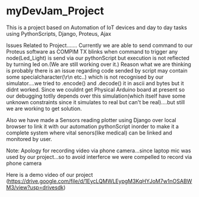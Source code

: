 # myDevJam_Project
This is a project based on Automation of IoT devices and day to day tasks using PythonScripts, Django, Proteus, Ajax

Issues Related to Project.......
Currently we are able to send command to our Proteus software as COMPIM TX blinks when command to trigger any node(Led_Light) is send via our pythonScript but execution is not reflected by turning led on.(We are still working over it.)
Reason what we are thinking is probably there is an issue regarding code sended by script may contain some specialcharacter(\r\n etc..) which is not recognised by our simulator....we tried to .encode() and .decode() it in ascii and bytes but it didnt worked. Since we couldnt get Physical Arduino board at present so our debugging totlly depends over this simulation(which itself have some unknown constraints since it simulates to real but can't be real)....but still we are working to get solution.


Also we have made a Sensors reading plotter using Django over local browser to link it with our automation pythonScript inorder to make it a complete system where vital senors(like medical) can be linked and monitored by user.

Note:
Apology for recording video via phone camera...since laptop mic was used by our project...so to avoid interferce we were compelled to record via phone camera


Here is a demo video of our project
(https://drive.google.com/file/d/1EycLQMWLEypgM3KqHYJoM7w1nOSABWM3/view?usp=drivesdk)
